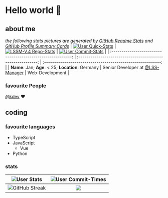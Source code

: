 # Hello world 💚

## about me
*the following stats pictures are generated by [GitHub Readme Stats](https://github.com/anuraghazra/github-readme-stats) and [GitHub Profile Summary Cards](https://github.com/vn7n24fzkq/github-profile-summary-cards)*
| [![User Quick-Stats](http://github-profile-summary-cards.vercel.app/api/cards/stats?username=jxn-30&theme=moonlight)](https://github.com/jxn-30) | [![LSSM-V.4 Repo-Stats](https://github-readme-stats.vercel.app/api/pin?username=LSS-Manager&repo=LSSM-V.4&theme=vue-dark&show_owner=true)](https://github.com/LSS-Manager/LSSM-V.4) | [![User Commit-Stats](http://github-profile-summary-cards.vercel.app/api/cards/most-commit-language?username=jxn-30&theme=moonlight)](https://github.com/jxn-30) |
| :----------------------------------------------------------: | :----------------------------------------------------------: | :----------------------------------------------------------: |
|     **Name**: Jan; **Age**: < 25; **Location**: Germany      | Senior Developer at [@LSS-Manager](https://github.com/LSS-Manager/) |                       Web-Development                        |

### favourite People
[@kdev](https://github.com/kdev) ❤️

## coding

### favourite languages

* TypeScript
* JavaScript
    * Vue
* Python

### stats
| ![User Stats](http://github-profile-summary-cards.vercel.app/api/cards/profile-details?username=jxn-30&theme=moonlight) | ![User Commit-Times](http://github-profile-summary-cards.vercel.app/api/cards/productive-time?username=jxn-30&theme=moonlight&utcOffset=1) |
|:-----------------------------------------------------------------------------------------------------------------------:|:------------------------------------------------------------------------------------------------------------------------------------------:|
| ![GitHub Streak](https://github-readme-streak-stats.herokuapp.com?user=jxn-30&theme=dark)|![](https://github-profile-trophy.vercel.app/?username=jxn-30&theme=darkhub&column=4)|
